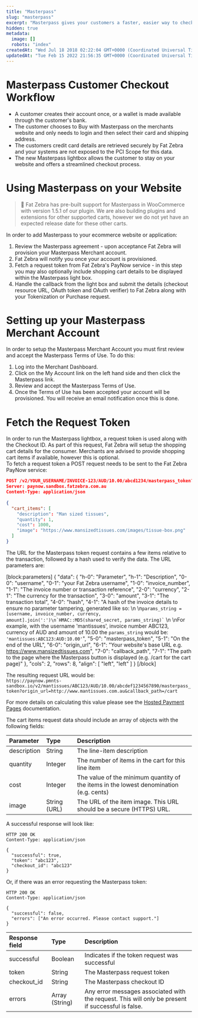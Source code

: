 ```yaml
---
title: "Masterpass"
slug: "masterpass"
excerpt: "Masterpass gives your customers a faster, easier way to checkout online and gives you a way to increase sales without significantly changing the way you process payments now."
hidden: true
metadata: 
  image: []
  robots: "index"
createdAt: "Wed Jul 18 2018 02:22:04 GMT+0000 (Coordinated Universal Time)"
updatedAt: "Tue Feb 15 2022 21:56:35 GMT+0000 (Coordinated Universal Time)"
---
```

# Masterpass Customer Checkout Workflow

- A customer creates their account once, or a wallet is made available through the customer's bank.
- The customer chooses to Buy with Masterpass on the merchants website and only needs to login and then select their card and shipping address.
- The customers credit card details are retrieved securely by Fat Zebra and your systems are not exposed to the PCI Scope for this data.
- The new Masterpass lightbox allows the customer to stay on your website and offers a streamlined checkout process.

# Using Masterpass on your Website

> 📘 Fat Zebra has pre-built support for Masterpass in WooCommerce with version 1.5.1 of our plugin. We are also building plugins and extensions for other supported carts, however we do not yet have an expected release date for these other carts.

In order to add Masterpass to your ecommerce website or application:

1. Review the Masterpass agreement - upon acceptance Fat Zebra will provision your Masterpass Merchant account.
2. Fat Zebra will notify you once your account is provisioned.
3. Fetch a request token from Fat Zebra's PayNow service - in this step you may also optionally include shopping cart details to be displayed within the Masterpass light box.
4. Handle the callback from the light box and submit the details (checkout resource URL, OAuth token and OAuth verifier) to Fat Zebra along with your Tokenization or Purchase request.

# Setting up your Masterpass Merchant Account

In order to setup the Masterpass Merchant Account you must first review and accept the Masterpass Terms of Use. To do this:

1. Log into the Merchant Dashboard.
2. Click on the My Account link on the left hand side and then click the Masterpass link.
3. Review and accept the Masterpass Terms of Use.
4. Once the Terms of Use has been accepted your account will be provisioned. You will receive an email notification once this is done.

# Fetch the Request Token

In order to run the Masterpass lightbox, a request token is used along with the Checkout ID. As part of this request, Fat Zebra will setup the shopping cart details for the consumer. Merchants are advised to provide shopping cart items if available, however this is optional.  
To fetch a request token a POST request needs to be sent to the Fat Zebra PayNow service:

```json
POST /v2/YOUR_USERNAME/INVOICE-123/AUD/10.00/abcd1234/masterpass_token?origin_url=https://your_website_base_url&callback_path=/your_cart_page HTTP/1.1
Server: paynow.sandbox.fatzebra.com.au
Content-Type: application/json
 
{
  "cart_items": [
    "description": "Man sized tissues",
    "quantity": 1,
    "cost": 1000,
    "image": "https://www.mansizedtissues.com/images/tissue-box.png"
  ]
}
```

The URL for the Masterpass token request contains a few items relative to the transaction, followed by a hash used to verify the data. The URL parameters are:

[block:parameters]
{
  "data": {
    "h-0": "Parameter",
    "h-1": "Description",
    "0-0": "username",
    "0-1": "your Fat Zebra username",
    "1-0": "invoice_number",
    "1-1": "The invoice number or transaction reference",
    "2-0": "currency",
    "2-1": "The currency for the transaction",
    "3-0": "amount",
    "3-1": "The transaction total",
    "4-0": "hash",
    "4-1": "A hash of the invoice details to ensure no parameter tampering, generated like so:  \n  \n`` params_string = [username, invoice_number, currency, amount].join(':')\n`HMAC::MD5(shared_secret, params_string)` ``  \n  \nFor example, with the username 'mantissues', invoice number ABC123, currency of AUD and amount of 10.00 the `params_string` would be: `'mantissues:ABC123:AUD:10.00'`",
    "5-0": "masterpass_token",
    "5-1": "On the end of the URL",
    "6-0": "origin_url",
    "6-1": "Your website's base URL e.g. <https://www.mansizedtissues.com>",
    "7-0": "callback_path",
    "7-1": "The path to the page where the Masterpass button is displayed (e.g. /cart for the cart page)"
  },
  "cols": 2,
  "rows": 8,
  "align": [
    "left",
    "left"
  ]
}
[/block]


The resulting request URL would be:  
`https://paynow.pmnts-sandbox.io/v2/mantissues/ABC123/AUD/10.00/abcdef1234567890/masterpass_token?origin_url=http://www.mantissues.com.au&callback_path=/cart`

For more details on calculating this value please see the [Hosted Payment Pages](ref:hosted-payment-pages) documentation.

The cart items request data should include an array of objects with the following fields:

| Parameter   | Type         | Description                                                                            |
| :---------- | :----------- | :------------------------------------------------------------------------------------- |
| description | String       | The line-item description                                                              |
| quantity    | Integer      | The number of items in the cart for this line item                                     |
| cost        | Integer      | The value of the minimum quantity of the items in the lowest denomination (e.g. cents) |
| image       | String (URL) | The URL of the item image. This URL should be a secure (HTTPS) URL.                    |

A successful response will look like:

```http
HTTP 200 OK
Content-Type: application/json

{
  "successful": true,
  "token": "abc123",
  "checkout_id": "abc123"
}
```

Or, if there was an error requesting the Masterpass token:

```http
HTTP 200 OK
Content-Type: application/json

{
  "successful": false,
  "errors": ["An error occurred. Please contact support."]
}
```

| Response field | Type           | Description                                                                                       |
| :------------- | :------------- | :------------------------------------------------------------------------------------------------ |
| successful     | Boolean        | Indicates if the token request was successful                                                     |
| token          | String         | The Masterpass request token                                                                      |
| checkout_id    | String         | The Masterpass checkout ID                                                                        |
| errors         | Array (String) | Any error messages associated with the request. This will only be present if successful is false. |
